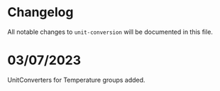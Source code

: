 # Changelog

All notable changes to `unit-conversion` will be documented in this file.

# 03/07/2023
UnitConverters for Temperature groups added.
